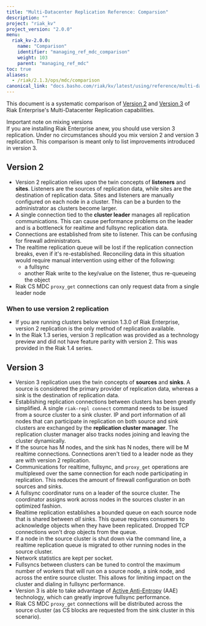 ```yaml
---
title: "Multi-Datacenter Replication Reference: Comparsion"
description: ""
project: "riak_kv"
project_version: "2.0.0"
menu:
  riak_kv-2.0.0:
    name: "Comparison"
    identifier: "managing_ref_mdc_comparison"
    weight: 103
    parent: "managing_ref_mdc"
toc: true
aliases:
  - /riak/2.1.3/ops/mdc/comparison
canonical_link: "docs.basho.com/riak/kv/latest/using/reference/multi-datacenter/comparison.md"
---
```


This document is a systematic comparison of [Version 2](/riak/kv/2.0.0/using/reference/v2-multi-datacenter) and [Version 3](/riak/kv/2.0.0/using/reference/v3-multi-datacenter) of Riak Enterprise's Multi-Datacenter
Replication capabilities.

<div class="note">
<div class="title">Important note on mixing versions</div>
If you are installing Riak Enterprise anew, you should use version 3
replication. Under no circumstances should you mix version 2 and version
3 replication. This comparison is meant only to list improvements
introduced in version 3.
</div>

## Version 2

* Version 2 replication relies upon the twin concepts of **listeners**
  and **sites**. Listeners are the sources of replication data, while
  sites are the destination of replication data. Sites and listeners are
  manually configured on each node in a cluster. This can be a burden to
  the administrator as clusters become larger.
* A single connection tied to the **cluster leader** manages all
  replication communications. This can cause performance problems on the
  leader and is a bottleneck for realtime and fullsync replication data.
* Connections are established from site to listener. This can be
  confusing for firewall administrators.
* The realtime replication queue will be lost if the replication
  connection breaks, even if it's re-established. Reconciling data in
  this situation would require manual intervention using either of the
  following:
  * a fullsync
  * another Riak write to the key/value on the listener, thus
      re-queueing the object
* Riak CS MDC `proxy_get` connections can only request data from a
  single leader node

### When to use version 2 replication

* If you are running clusters below version 1.3.0 of Riak Enterprise,
  version 2 replication is the only method of replication available.
* In the Riak 1.3 series, version 3 replication was provided as a
  technology preview and did not have feature parity with version 2.
  This was provided in the Riak 1.4 series.

## Version 3

* Version 3 replication uses the twin concepts of **sources** and
  **sinks**. A source is considered the primary provider of replication
  data, whereas a sink is the destination of replication data.
* Establishing replication connections between clusters has been
  greatly simplified. A single `riak-repl connect` command needs to be
  issued from a source cluster to a sink cluster. IP and port
  information of all nodes that can participate in replication on both
  source and sink clusters are exchanged by the **replication cluster
  manager**. The replication cluster manager also tracks nodes joining
  and leaving the cluster dynamically.
* If the source has M nodes, and the sink has N nodes, there will be M
  realtime connections. Connections aren't tied to a leader node as they
  are with version 2 replication.
* Communications for realtime, fullsync, and `proxy_get` operations are
  multiplexed over the same connection for each node participating in
  replication. This reduces the amount of firewall configuration on both
  sources and sinks.
* A fullsync coordinator runs on a leader of the source cluster. The
  coordinator assigns work across nodes in the sources cluster in an
  optimized fashion.
* Realtime replication establishes a bounded queue on each source node
  that is shared between *all* sinks. This queue requires consumers to
  acknowledge objects when they have been replicated. Dropped TCP
  connections won't drop objects from the queue.
* If a node in the source cluster is shut down via the command line, a
  realtime replication queue is migrated to other running nodes in the
  source cluster.
* Network statistics are kept per socket.
* Fullsyncs between clusters can be tuned to control the maximum number
  of workers that will run on a source node, a sink node, and across the
  entire source cluster. This allows for limiting impact on the cluster
  and dialing in fullsync performance.
* Version 3 is able to take advantage of [Active Anti-Entropy](/riak/kv/2.0.0/learn/concepts/active-anti-entropy/) \(AAE)
  technology, which can greatly improve fullsync performance.
* Riak CS MDC `proxy_get` connections will be distributed across the
  source cluster (as CS blocks are requested from the sink cluster in
  this scenario).
